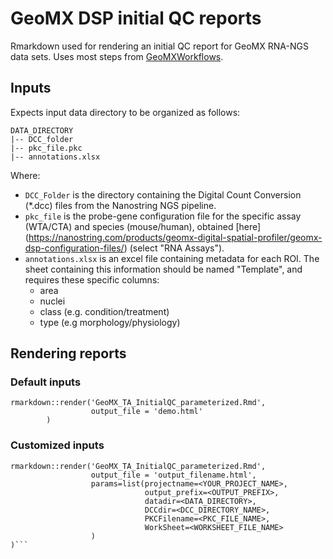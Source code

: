 # GeoMX DSP initial QC reports

Rmarkdown used for rendering an initial QC report for GeoMX RNA-NGS data sets.  Uses most steps from [GeoMXWorkflows](https://www.bioconductor.org/packages/release/workflows/html/GeoMxWorkflows.html).


## Inputs
Expects input data directory to be organized as follows:


```
DATA_DIRECTORY
|-- DCC_folder
|-- pkc_file.pkc
|-- annotations.xlsx
```

Where: 

* `DCC_Folder` is the directory containing the Digital Count Conversion (*.dcc) files from the Nanostring NGS pipeline.
*  `pkc_file` is the probe-gene configuration file for the specific assay (WTA/CTA) and species (mouse/human), obtained [here] (https://nanostring.com/products/geomx-digital-spatial-profiler/geomx-dsp-configuration-files/) (select "RNA Assays").
* `annotations.xlsx` is an excel file containing metadata for each ROI.  The sheet containing this information should be named "Template", and requires these specific columns:
	*  area 
	*  nuclei 
	*  class (e.g. condition/treatment)
	*  type (e.g morphology/physiology)



## Rendering reports

### Default inputs 
```
rmarkdown::render('GeoMX_TA_InitialQC_parameterized.Rmd',
                  output_file = 'demo.html'
        )
```

### Customized inputs
```
rmarkdown::render('GeoMX_TA_InitialQC_parameterized.Rmd',
                  output_file = 'output_filename.html',
                  params=list(projectname=<YOUR_PROJECT_NAME>,
                              output_prefix=<OUTPUT_PREFIX>,
                              datadir=<DATA_DIRECTORY>,
                              DCCdir=<DCC_DIRECTORY_NAME>,
                              PKCFilename=<PKC_FILE_NAME>,
                              WorkSheet=<WORKSHEET_FILE_NAME>
                  )
)```


